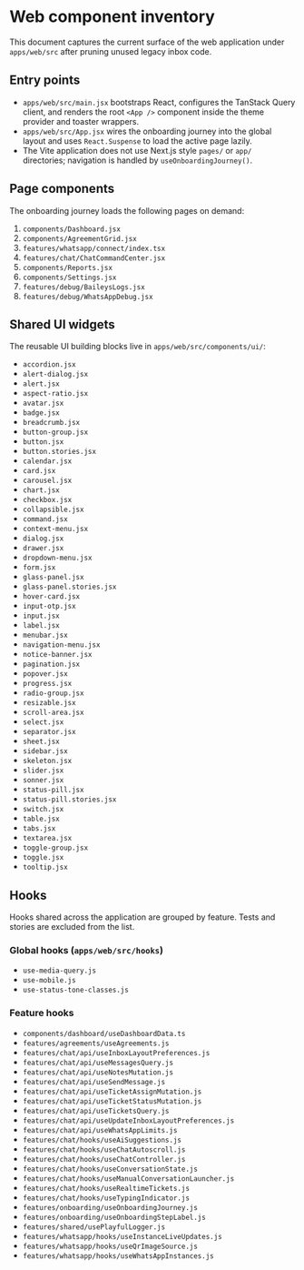 # Web component inventory

This document captures the current surface of the web application under `apps/web/src` after pruning unused legacy inbox code.

## Entry points

- `apps/web/src/main.jsx` bootstraps React, configures the TanStack Query client, and renders the root `<App />` component inside the theme provider and toaster wrappers.
- `apps/web/src/App.jsx` wires the onboarding journey into the global layout and uses `React.Suspense` to load the active page lazily.
- The Vite application does not use Next.js style `pages/` or `app/` directories; navigation is handled by `useOnboardingJourney()`.

## Page components

The onboarding journey loads the following pages on demand:

1. `components/Dashboard.jsx`
2. `components/AgreementGrid.jsx`
3. `features/whatsapp/connect/index.tsx`
4. `features/chat/ChatCommandCenter.jsx`
5. `components/Reports.jsx`
6. `components/Settings.jsx`
7. `features/debug/BaileysLogs.jsx`
8. `features/debug/WhatsAppDebug.jsx`

## Shared UI widgets

The reusable UI building blocks live in `apps/web/src/components/ui/`:

- `accordion.jsx`
- `alert-dialog.jsx`
- `alert.jsx`
- `aspect-ratio.jsx`
- `avatar.jsx`
- `badge.jsx`
- `breadcrumb.jsx`
- `button-group.jsx`
- `button.jsx`
- `button.stories.jsx`
- `calendar.jsx`
- `card.jsx`
- `carousel.jsx`
- `chart.jsx`
- `checkbox.jsx`
- `collapsible.jsx`
- `command.jsx`
- `context-menu.jsx`
- `dialog.jsx`
- `drawer.jsx`
- `dropdown-menu.jsx`
- `form.jsx`
- `glass-panel.jsx`
- `glass-panel.stories.jsx`
- `hover-card.jsx`
- `input-otp.jsx`
- `input.jsx`
- `label.jsx`
- `menubar.jsx`
- `navigation-menu.jsx`
- `notice-banner.jsx`
- `pagination.jsx`
- `popover.jsx`
- `progress.jsx`
- `radio-group.jsx`
- `resizable.jsx`
- `scroll-area.jsx`
- `select.jsx`
- `separator.jsx`
- `sheet.jsx`
- `sidebar.jsx`
- `skeleton.jsx`
- `slider.jsx`
- `sonner.jsx`
- `status-pill.jsx`
- `status-pill.stories.jsx`
- `switch.jsx`
- `table.jsx`
- `tabs.jsx`
- `textarea.jsx`
- `toggle-group.jsx`
- `toggle.jsx`
- `tooltip.jsx`

## Hooks

Hooks shared across the application are grouped by feature. Tests and stories are excluded from the list.

### Global hooks (`apps/web/src/hooks`)

- `use-media-query.js`
- `use-mobile.js`
- `use-status-tone-classes.js`

### Feature hooks

- `components/dashboard/useDashboardData.ts`
- `features/agreements/useAgreements.js`
- `features/chat/api/useInboxLayoutPreferences.js`
- `features/chat/api/useMessagesQuery.js`
- `features/chat/api/useNotesMutation.js`
- `features/chat/api/useSendMessage.js`
- `features/chat/api/useTicketAssignMutation.js`
- `features/chat/api/useTicketStatusMutation.js`
- `features/chat/api/useTicketsQuery.js`
- `features/chat/api/useUpdateInboxLayoutPreferences.js`
- `features/chat/api/useWhatsAppLimits.js`
- `features/chat/hooks/useAiSuggestions.js`
- `features/chat/hooks/useChatAutoscroll.js`
- `features/chat/hooks/useChatController.js`
- `features/chat/hooks/useConversationState.js`
- `features/chat/hooks/useManualConversationLauncher.js`
- `features/chat/hooks/useRealtimeTickets.js`
- `features/chat/hooks/useTypingIndicator.js`
- `features/onboarding/useOnboardingJourney.js`
- `features/onboarding/useOnboardingStepLabel.js`
- `features/shared/usePlayfulLogger.js`
- `features/whatsapp/hooks/useInstanceLiveUpdates.js`
- `features/whatsapp/hooks/useQrImageSource.js`
- `features/whatsapp/hooks/useWhatsAppInstances.js`
